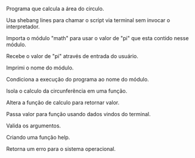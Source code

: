 Programa que calcula a área do circulo.

Usa shebang lines para chamar o script via terminal sem invocar o interpretador.

Importa o módulo "math" para usar o valor de "pi" que esta contido nesse módulo.

Recebe o valor de "pi" através de entrada do usuário.

Imprimi o nome do módulo.

Condiciona a execução do programa ao nome do módulo.

Isola o calculo da circunferência em uma função.

Altera a função de calculo para retornar valor.

Passa valor para função usando dados vindos do terminal.

Valida os argumentos.

Criando uma função help.

Retorna um erro para o sistema operacional.
